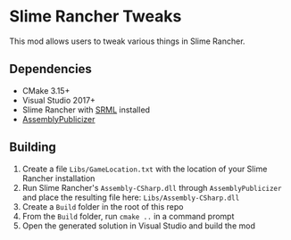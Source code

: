 # Slime Rancher Tweaks

This mod allows users to tweak various things in Slime Rancher.

## Dependencies
* CMake 3.15+
* Visual Studio 2017+
* Slime Rancher with [SRML](https://www.nexusmods.com/slimerancher/mods/2) installed
* [AssemblyPublicizer](https://github.com/CabbageCrow/AssemblyPublicizer)

## Building
1. Create a file `Libs/GameLocation.txt` with the location of your Slime Rancher installation
2. Run Slime Rancher's `Assembly-CSharp.dll` through `AssemblyPublicizer` and place the resulting file here: `Libs/Assembly-CSharp.dll`
3. Create a `Build` folder in the root of this repo
4. From the `Build` folder, run `cmake ..` in a command prompt
5. Open the generated solution in Visual Studio and build the mod
